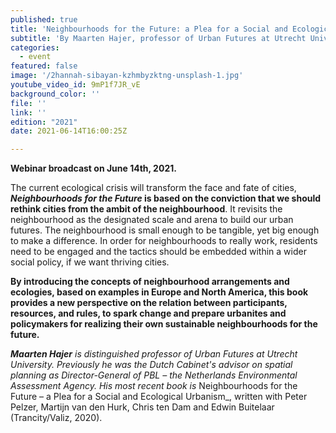 ```yaml
---
published: true
title: 'Neighbourhoods for the Future: a Plea for a Social and Ecological Urbanism'
subtitle: 'By Maarten Hajer, professor of Urban Futures at Utrecht University. '
categories:
  - event
featured: false
image: '/2hannah-sibayan-kzhmbyzktng-unsplash-1.jpg'
youtube_video_id: 9mP1f7JR_vE
background_color: ''
file: ''
link: ''
edition: "2021"
date: 2021-06-14T16:00:25Z

---
```

**Webinar broadcast on June 14th, 2021.**

The current ecological crisis will transform the face and fate of cities, **_Neighbourhoods for the Future_ is based on the conviction that we should rethink cities from the ambit of the neighbourhood**. It revisits the neighbourhood as the designated scale and arena to build our urban futures. The neighbourhood is small enough to be tangible, yet big enough to make a difference. In order for neighbourhoods to really work, residents need to be engaged and the tactics should be embedded within a wider social policy, if we want thriving cities.

**By introducing the concepts of neighbourhood arrangements and ecologies, based on examples in Europe and North America, this book provides a new perspective on the relation between participants, resources, and rules, to spark change and prepare urbanites and policymakers for realizing their own sustainable neighbourhoods for the future.**

**_Maarten Hajer_** _is distinguished professor of Urban Futures at Utrecht University. Previously he was the Dutch Cabinet's advisor on spatial planning as Director-General of PBL – the Netherlands Environmental Assessment Agency. His most recent book is_ Neighbourhoods for the Future – a Plea for a Social and Ecological Urbanism\_, written with Peter Pelzer, Martijn van den Hurk, Chris ten Dam and Edwin Buitelaar (Trancity/Valiz, 2020).
